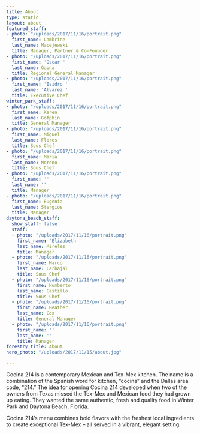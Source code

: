 ```yaml
---
title: About
type: static
layout: about
featured_staff:
- photo: "/uploads/2017/11/16/portrait.png"
  first_name: Lambrine
  last_name: Macejewski
  title: Manager, Partner & Co-Founder
- photo: "/uploads/2017/11/16/portrait.png"
  first_name: 'Oscar '
  last_name: Gaona
  title: Regional General Manager
- photo: "/uploads/2017/11/16/portrait.png"
  first_name: 'Isidro '
  last_name: 'Alvarez '
  title: Executive Chef
winter_park_staff:
- photo: "/uploads/2017/11/16/portrait.png"
  first_name: Karen
  last_name: Gofphin
  title: General Manager
- photo: "/uploads/2017/11/16/portrait.png"
  first_name: Miguel
  last_name: Flores
  title: Sous Chef
- photo: "/uploads/2017/11/16/portrait.png"
  first_name: Maria
  last_name: Moreno
  title: Sous Chef
- photo: "/uploads/2017/11/16/portrait.png"
  first_name: ''
  last_name: ''
  title: Manager
- photo: "/uploads/2017/11/16/portrait.png"
  first_name: Eugenia
  last_name: Stergios
  title: Manager
daytona_beach_staff:
  show_staff: false
  staff:
  - photo: "/uploads/2017/11/16/portrait.png"
    first_name: 'Elizabeth '
    last_name: Mireles
    title: Manager
  - photo: "/uploads/2017/11/16/portrait.png"
    first_name: Marco
    last_name: Carbajal
    title: Sous Chef
  - photo: "/uploads/2017/11/16/portrait.png"
    first_name: Humberto
    last_name: Castillo
    title: Sous Chef
  - photo: "/uploads/2017/11/16/portrait.png"
    first_name: Heather
    last_name: Cox
    title: General Manager
  - photo: "/uploads/2017/11/16/portrait.png"
    first_name: ''
    last_name: ''
    title: Manager
forestry_title: About
hero_photo: "/uploads/2017/11/15/about.jpg"

---
```

Cocina 214 is a contemporary Mexican and Tex-Mex kitchen. The name is a combination of the Spanish word for kitchen, “cocina” and the Dallas area code, “214.” The idea for opening Cocina 214 developed when two of the owners from Texas missed the Tex-Mex and Mexican food they had grown up eating. They wanted the same authentic, fresh and quality food in Winter Park and Daytona Beach, Florida.

Cocina 214’s menu combines bold flavors with the freshest local ingredients to create exceptional Tex-Mex – all served in a vibrant, elegant setting.